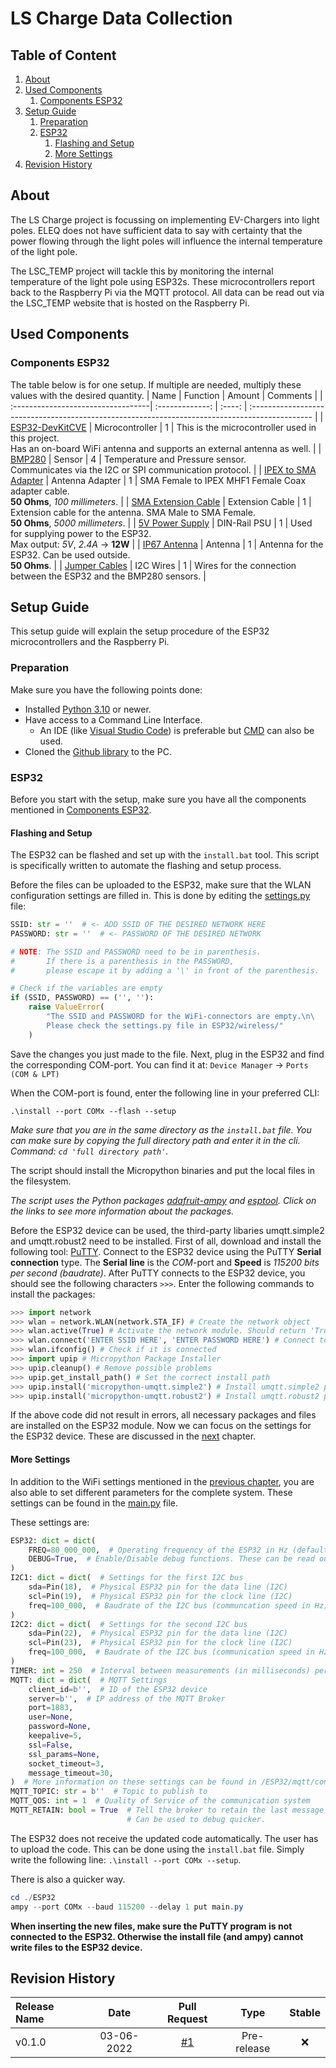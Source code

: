 # LS Charge Data Collection
## Table of Content
1. [About](#about)
2. [Used Components](#used-components)
    1. [Components ESP32](#components-esp32)
3. [Setup Guide](#setup-guide)
    1. [Preparation](#preparation)
    2. [ESP32](#esp32)
        1. [Flashing and Setup](#flashing-and-setup)
        2. [More Settings](#more-settings)
4. [Revision History](#revision-history)

## About
The LS Charge project is focussing on implementing EV-Chargers into light poles.
ELEQ does not have sufficient data to say with certainty that the power flowing through the light poles will influence the internal temperature of the light pole.

The LSC_TEMP project will tackle this by monitoring the internal temperature of the light pole using ESP32s.
These microcontrollers report back to the Raspberry Pi via the MQTT protocol.
All data can be read out via the LSC_TEMP website that is hosted on the Raspberry Pi.

## Used Components
### Components ESP32
The table below is for one setup. If multiple are needed, multiply these values with the desired quantity.
| Name                               | Function        | Amount | Comments                                                                                       |
| :----------------------------------| :-------------: | :----: | :--------------------------------------------------------------------------------------------- |
| [ESP32-DevKitCVE][ESP32-LINK1]     | Microcontroller | 1      | This is the microcontroller used in this project. <br> Has an on-board WiFi antenna and supports an external antenna as well. |
| [BMP280][ESP32-LINK2]              | Sensor          | 4      | Temperature and Pressure sensor. <br> Communicates via the I2C or SPI communication protocol.  |
| [IPEX to SMA Adapter][ESP32-LINK3] | Antenna Adapter | 1      | SMA Female to IPEX MHF1 Female Coax adapter cable. <br> **50 Ohms**, *100 millimeters*.        |
| [SMA Extension Cable][ESP32-LINK4] | Extension Cable | 1      | Extension cable for the antenna. SMA Male to SMA Female. <br> **50 Ohms**, *5000 millimeters*. |
| [5V Power Supply][ESP32-LINK5]     | DIN-Rail PSU    | 1      | Used for supplying power to the ESP32. <br> Max output: *5V*, *2.4A* -> **12W**                |
| [IP67 Antenna][ESP32-LINK6]        | Antenna         | 1      | Antenna for the ESP32. Can be used outside. <br> **50 Ohms**.                                  |
| [Jumper Cables][ESP32-LINK7]       | I2C Wires       | 1      | Wires for the connection between the ESP32 and the BMP280 sensors.                             |


## Setup Guide
This setup guide will explain the setup procedure of the ESP32 microcontrollers and the Raspberry Pi.
### Preparation
Make sure you have the following points done:

- Installed [Python 3.10](https://www.python.org/downloads/) or newer.
- Have access to a Command Line Interface.
    - An IDE (like [Visual Studio Code](https://code.visualstudio.com/)) is preferable but [CMD](https://en.wikipedia.org/wiki/Cmd.exe) can also be used.
- Cloned the [Github library](https://docs.github.com/en/enterprise-server@3.5/repositories/creating-and-managing-repositories/cloning-a-repository) to the PC.
### ESP32
Before you start with the setup, make sure you have all the components mentioned in [Components ESP32](#components-esp32).
#### Flashing and Setup
The ESP32 can be flashed and set up with the `install.bat` tool. This script is specifically written to automate the flashing and setup process.

Before the files can be uploaded to the ESP32, make sure that the WLAN configuration settings are filled in. This is done by editing the [settings.py][ESPTOOL] file:

``` Python
SSID: str = ''  # <- ADD SSID OF THE DESIRED NETWORK HERE
PASSWORD: str = ''  # <- PASSWORD OF THE DESIRED NETWORK

# NOTE: The SSID and PASSWORD need to be in parenthesis.
#       If there is a parenthesis in the PASSWORD,
#       please escape it by adding a '\' in front of the parenthesis.

# Check if the variables are empty
if (SSID, PASSWORD) == ('', ''):
    raise ValueError(
        "The SSID and PASSWORD for the WiFi-connectors are empty.\n\
        Please check the settings.py file in ESP32/wireless/"
    )
```

Save the changes you just made to the file.
Next, plug in the ESP32 and find the corresponding COM-port.
You can find it at: `Device Manager` -> `Ports (COM & LPT)`

When the COM-port is found, enter the following line in your preferred CLI:
``` Shell
.\install --port COMx --flash --setup
```
_Make sure that you are in the same directory as the `install.bat` file. You can make sure by copying the full directory path and enter it in the cli. Command: `cd 'full directory path'`._

The script should install the Micropython binaries and put the local files in the filesystem.

_The script uses the Python packages [adafruit-ampy][AMPY] and [esptool](https://docs.espressif.com/projects/esptool/en/latest/esp32/). Click on the links to see more information about the packages._

Before the ESP32 device can be used, the third-party libaries umqtt.simple2 and umqtt.robust2 need to be installed.
First of all, download and install the following tool: [PuTTY][PuTTY].
Connect to the ESP32 device using the PuTTY __Serial connection__ type. The __Serial line__ is the _COM_-port and __Speed__ is _115200 bits per second (baudrate)_.
After PuTTY connects to the ESP32 device, you should see the following characters `>>>`. Enter the following commands to install the packages:

```Python REPL
>>> import network
>>> wlan = network.WLAN(network.STA_IF) # Create the network object
>>> wlan.active(True) # Activate the network module. Should return 'True'
>>> wlan.connect('ENTER SSID HERE', 'ENTER PASSWORD HERE') # Connect to the specified network
>>> wlan.ifconfig() # Check if it is connected
>>> import upip # Micropython Package Installer
>>> upip.cleanup() # Remove possible problems
>>> upip.get_install_path() # Set the correct install path
>>> upip.install('micropython-umqtt.simple2') # Install umqtt.simple2 package
>>> upip.install('micropython-umqtt.robust2') # Install umqtt.robust2 package
```
If the above code did not result in errors, all necessary packages and files are installed on the ESP32 module. Now we can focus on the settings for the ESP32 device. These are discussed in the [next](#more-settings) chapter.

#### More Settings
In addition to the WiFi settings mentioned in the [previous chapter](#flashing-and-setup), you are also able to set different parameters for the complete system.
These settings can be found in the [main.py](/ESP32/main.py) file.

These settings are:

``` Python
ESP32: dict = dict(
    FREQ=80_000_000,  # Operating frequency of the ESP32 in Hz (default: 240MHz)
    DEBUG=True,  # Enable/Disable debug functions. These can be read out using PuTTY
)
I2C1: dict = dict(  # Settings for the first I2C bus
    sda=Pin(18),  # Physical ESP32 pin for the data line (I2C)
    scl=Pin(19),  # Physical ESP32 pin for the clock line (I2C)
    freq=100_000,  # Baudrate of the I2C bus (communcation speed in Hz)
)
I2C2: dict = dict(  # Settings for the second I2C bus
    sda=Pin(22),  # Physical ESP32 pin for the data line (I2C)
    scl=Pin(23),  # Physical ESP32 pin for the clock line (I2C)
    freq=100_000,  # Baudrate of the I2C bus (communication speed in Hz)
)
TIMER: int = 250  # Interval between measurements (in milliseconds) per BMP280 sensor.
MQTT: dict = dict(  # MQTT Settings
    client_id=b'',  # ID of the ESP32 device
    server=b'',  # IP address of the MQTT Broker
    port=1883,
    user=None,
    password=None,
    keepalive=5,
    ssl=False,
    ssl_params=None,
    socket_timeout=3,
    message_timeout=30,
)  # More information on these settings can be found in /ESP32/mqtt/connector.py
MQTT_TOPIC: str = b''  # Topic to publish to
MQTT_QOS: int = 1  # Quality of Service of the communication system
MQTT_RETAIN: bool = True  # Tell the broker to retain the last message or not.
                          # Can be used to debug quicker.
```

The ESP32 does not receive the updated code automatically.
The user has to upload the code. This can be done using the `install.bat` file. Simply write the following line: `.\install --port COMx --setup`.

There is also a quicker way.
``` Powershell
cd ./ESP32
ampy --port COMx --baud 115200 --delay 1 put main.py
```
__When inserting the new files, make sure the PuTTY program is not connected to the ESP32. Otherwise the install file (and ampy) cannot write files to the ESP32 device.__


## Revision History

| Release Name | Date       | Pull Request | Type        | Stable |
| :----------- | :--------: | :----------: | :---------: | :----: |
| v0.1.0       | 03-06-2022 | [#1][PR1]    | Pre-release | :x:    |

[ESP32-LINK1]: https://www.espressif.com/en/products/devkits/esp32-devkitc
[ESP32-LINK2]: https://www.bosch-sensortec.com/products/environmental-sensors/pressure-sensors/bmp280/
[ESP32-LINK3]: https://www.digikey.nl/nl/products/detail/cvilux-usa/DH-20G50016/13177485
[ESP32-LINK4]: https://www.allekabels.nl/sma-kabel/1326/1306109/sma-kabel.html
[ESP32-LINK5]: https://www.conrad.nl/nl/p/mean-well-hdr-15-5-din-rail-netvoeding-5-v-dc-2-4-a-12-w-1-x-1894091.html
[ESP32-LINK6]: https://www.digikey.nl/nl/products/detail/linx-technologies-inc/ANT-W63-WRT-SMA/15622872
[ESP32-LINK7]: https://www.conrad.nl/nl/p/renkforce-jkff403-jumper-kabel-arduino-banana-pi-raspberry-pi-40x-draadbrug-bus-40x-draadbrug-bus-30-00-cm-bont-2299845.html
[AMPY]: https://pypi.org/project/adafruit-ampy/
[ESPTOOL]:/ESP32/wireless/settings.py
[PuTTY]: https://www.chiark.greenend.org.uk/~sgtatham/putty/latest.html
[PR1]: https://github.com/DutchFakeTuber/LSC_TEMP/releases/tag/v0.1.0
